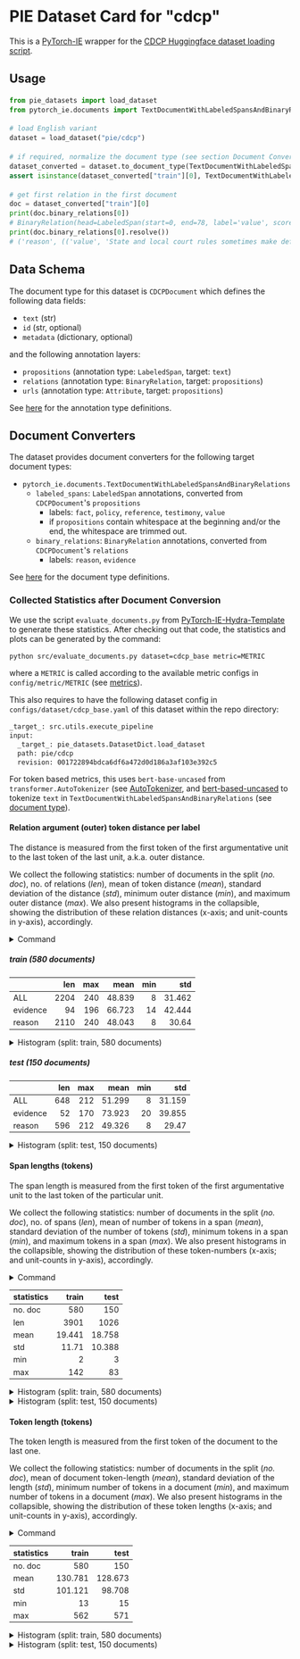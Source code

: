 # PIE Dataset Card for "cdcp"

This is a [PyTorch-IE](https://github.com/ChristophAlt/pytorch-ie) wrapper for the
[CDCP Huggingface dataset loading script](https://huggingface.co/datasets/DFKI-SLT/cdcp).

## Usage

```python
from pie_datasets import load_dataset
from pytorch_ie.documents import TextDocumentWithLabeledSpansAndBinaryRelations

# load English variant
dataset = load_dataset("pie/cdcp")

# if required, normalize the document type (see section Document Converters below)
dataset_converted = dataset.to_document_type(TextDocumentWithLabeledSpansAndBinaryRelations)
assert isinstance(dataset_converted["train"][0], TextDocumentWithLabeledSpansAndBinaryRelations)

# get first relation in the first document
doc = dataset_converted["train"][0]
print(doc.binary_relations[0])
# BinaryRelation(head=LabeledSpan(start=0, end=78, label='value', score=1.0), tail=LabeledSpan(start=79, end=242, label='value', score=1.0), label='reason', score=1.0)
print(doc.binary_relations[0].resolve())
# ('reason', (('value', 'State and local court rules sometimes make default judgments much more likely.'), ('value', 'For example, when a person who allegedly owes a debt is told to come to court on a work day, they may be forced to choose between a default judgment and their job.')))
```

## Data Schema

The document type for this dataset is `CDCPDocument` which defines the following data fields:

- `text` (str)
- `id` (str, optional)
- `metadata` (dictionary, optional)

and the following annotation layers:

- `propositions` (annotation type: `LabeledSpan`, target: `text`)
- `relations` (annotation type: `BinaryRelation`, target: `propositions`)
- `urls` (annotation type: `Attribute`, target: `propositions`)

See [here](https://github.com/ChristophAlt/pytorch-ie/blob/main/src/pytorch_ie/annotations.py) for the annotation type definitions.

## Document Converters

The dataset provides document converters for the following target document types:

- `pytorch_ie.documents.TextDocumentWithLabeledSpansAndBinaryRelations`
  - `labeled_spans`: `LabeledSpan` annotations, converted from `CDCPDocument`'s `propositions`
    - labels: `fact`, `policy`, `reference`, `testimony`, `value`
    - if `propositions` contain whitespace at the beginning and/or the end, the whitespace are trimmed out.
  - `binary_relations`: `BinaryRelation` annotations, converted from `CDCPDocument`'s `relations`
    - labels:  `reason`, `evidence`

See [here](https://github.com/ChristophAlt/pytorch-ie/blob/main/src/pytorch_ie/documents.py) for the document type
definitions.

### Collected Statistics after Document Conversion

We use the script `evaluate_documents.py` from [PyTorch-IE-Hydra-Template](https://github.com/ArneBinder/pytorch-ie-hydra-template-1) to generate these statistics.
After checking out that code, the statistics and plots can be generated by the command:

```commandline
python src/evaluate_documents.py dataset=cdcp_base metric=METRIC
```

where a `METRIC` is called according to the available metric configs in `config/metric/METRIC` (see [metrics](https://github.com/ArneBinder/pytorch-ie-hydra-template-1/tree/main/configs/metric)).

This also requires to have the following dataset config in `configs/dataset/cdcp_base.yaml` of this dataset within the repo directory:

```commandline
_target_: src.utils.execute_pipeline
input:
  _target_: pie_datasets.DatasetDict.load_dataset
  path: pie/cdcp
  revision: 001722894bdca6df6a472d0d186a3af103e392c5
```

For token based metrics, this uses `bert-base-uncased` from `transformer.AutoTokenizer` (see [AutoTokenizer](https://huggingface.co/docs/transformers/v4.37.1/en/model_doc/auto#transformers.AutoTokenizer), and [bert-based-uncased](https://huggingface.co/bert-base-uncased) to tokenize `text` in `TextDocumentWithLabeledSpansAndBinaryRelations` (see [document type](https://github.com/ChristophAlt/pytorch-ie/blob/main/src/pytorch_ie/documents.py)).

#### Relation argument (outer) token distance per label

The distance is measured from the first token of the first argumentative unit to the last token of the last unit, a.k.a. outer distance.

We collect the following statistics: number of documents in the split (*no. doc*), no. of relations (*len*), mean of token distance (*mean*), standard deviation of the distance (*std*), minimum outer distance (*min*), and maximum outer distance (*max*).
We also present histograms in the collapsible, showing the distribution of these relation distances (x-axis; and unit-counts in y-axis), accordingly.

<details>
<summary>Command</summary>

```
python src/evaluate_documents.py dataset=cdcp_base metric=relation_argument_token_distances
```

</details>

##### train (580 documents)

|          |  len | max |   mean | min |    std |
| :------- | ---: | --: | -----: | --: | -----: |
| ALL      | 2204 | 240 | 48.839 |   8 | 31.462 |
| evidence |   94 | 196 | 66.723 |  14 | 42.444 |
| reason   | 2110 | 240 | 48.043 |   8 |  30.64 |

<details>
  <summary>Histogram (split: train, 580 documents)</summary>

![rtd-label_cdcp_train.png](img%2Frtd-label_cdcp_train.png)

</details>

##### test (150 documents)

|          | len | max |   mean | min |    std |
| :------- | --: | --: | -----: | --: | -----: |
| ALL      | 648 | 212 | 51.299 |   8 | 31.159 |
| evidence |  52 | 170 | 73.923 |  20 | 39.855 |
| reason   | 596 | 212 | 49.326 |   8 |  29.47 |

<details>
  <summary>Histogram (split: test, 150 documents)</summary>

![rtd-label_cdcp_test.png](img%2Frtd-label_cdcp_test.png)

</details>

#### Span lengths (tokens)

The span length is measured from the first token of the first argumentative unit to the last token of the particular unit.

We collect the following statistics: number of documents in the split (*no. doc*), no. of spans (*len*), mean of number of tokens in a span (*mean*), standard deviation of the number of tokens (*std*), minimum tokens in a span (*min*), and maximum tokens in a span (*max*).
We also present histograms in the collapsible, showing the distribution of these token-numbers (x-axis; and unit-counts in y-axis), accordingly.

<details>
<summary>Command</summary>

```
python src/evaluate_documents.py dataset=cdcp_base metric=span_lengths_tokens
```

</details>

| statistics |  train |   test |
| :--------- | -----: | -----: |
| no. doc    |    580 |    150 |
| len        |   3901 |   1026 |
| mean       | 19.441 | 18.758 |
| std        |  11.71 | 10.388 |
| min        |      2 |      3 |
| max        |    142 |     83 |

<details>
  <summary>Histogram (split: train, 580 documents)</summary>

![slt_cdcp_train.png](img%2Fslt_cdcp_train.png)

</details>
  <details>
  <summary>Histogram (split: test, 150 documents)</summary>

![slt_cdcp_test.png](img%2Fslt_cdcp_test.png)

</details>

#### Token length (tokens)

The token length is measured from the first token of the document to the last one.

We collect the following statistics: number of documents in the split (*no. doc*), mean of document token-length (*mean*), standard deviation of the length (*std*), minimum number of tokens in a document (*min*), and maximum number of tokens in a document (*max*).
We also present histograms in the collapsible, showing the distribution of these token lengths (x-axis; and unit-counts in y-axis), accordingly.

<details>
<summary>Command</summary>

```
python src/evaluate_documents.py dataset=cdcp_base metric=count_text_tokens
```

</details>

| statistics |   train |    test |
| :--------- | ------: | ------: |
| no. doc    |     580 |     150 |
| mean       | 130.781 | 128.673 |
| std        | 101.121 |  98.708 |
| min        |      13 |      15 |
| max        |     562 |     571 |

<details>
  <summary>Histogram (split: train, 580 documents)</summary>

![tl_cdcp_train.png](img%2Ftl_cdcp_train.png)

</details>
  <details>
  <summary>Histogram (split: test, 150 documents)</summary>

![tl_cdcp_test.png](img%2Ftl_cdcp_test.png)

</details>
